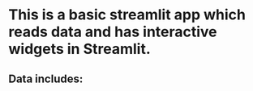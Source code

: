 # This is a basic streamlit app which reads data and has interactive widgets in Streamlit.

## Data includes:
